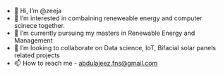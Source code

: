 - 👋 Hi, I’m @zeeja
- 👀 I’m interested in combaining reneweable energy and computer scinece together.
- 🌱 I’m currently pursuing my masters in Renewable Energy and Management 
- 💞️ I’m looking to collaborate on Data science, IoT, Bifacial solar panels related projects
- 📫 How to reach me - abdulajeez.fns@gmail.com

<!---
zeeja/zeeja is a ✨ special ✨ repository because its `README.md` (this file) appears on your GitHub profile.
You can click the Preview link to take a look at your changes.
--->
